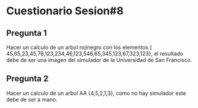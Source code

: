 # Cuestionario Sesion#8 

## Pregunta 1

Hacer un calculo de un arbol rojinegro con los elementos { 45,65,23,45,78,123,234,46,123,546,65,345,123,67,323,123}, el resultado debe de ser una imagen del simulador de la Universidad de San Francisco. 

## Pregunta 2

Hacer un calculo de un arbol AA {4,5,2,1,3}, como no hay simulador este debe de ser a mano. 